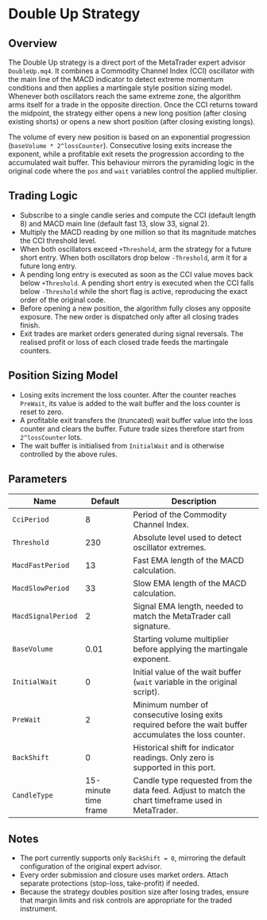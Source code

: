 # Double Up Strategy

## Overview
The Double Up strategy is a direct port of the MetaTrader expert advisor `DoubleUp.mq4`. It combines a Commodity Channel Index (CCI) oscillator with the main line of the MACD indicator to detect extreme momentum conditions and then applies a martingale style position sizing model. Whenever both oscillators reach the same extreme zone, the algorithm arms itself for a trade in the opposite direction. Once the CCI returns toward the midpoint, the strategy either opens a new long position (after closing existing shorts) or opens a new short position (after closing existing longs).

The volume of every new position is based on an exponential progression (`baseVolume * 2^lossCounter`). Consecutive losing exits increase the exponent, while a profitable exit resets the progression according to the accumulated wait buffer. This behaviour mirrors the pyramiding logic in the original code where the `pos` and `wait` variables control the applied multiplier.

## Trading Logic
- Subscribe to a single candle series and compute the CCI (default length 8) and MACD main line (default fast 13, slow 33, signal 2).
- Multiply the MACD reading by one million so that its magnitude matches the CCI threshold level.
- When both oscillators exceed `+Threshold`, arm the strategy for a future short entry. When both oscillators drop below `-Threshold`, arm it for a future long entry.
- A pending long entry is executed as soon as the CCI value moves back below `+Threshold`. A pending short entry is executed when the CCI falls below `-Threshold` while the short flag is active, reproducing the exact order of the original code.
- Before opening a new position, the algorithm fully closes any opposite exposure. The new order is dispatched only after all closing trades finish.
- Exit trades are market orders generated during signal reversals. The realised profit or loss of each closed trade feeds the martingale counters.

## Position Sizing Model
- Losing exits increment the loss counter. After the counter reaches `PreWait`, its value is added to the wait buffer and the loss counter is reset to zero.
- A profitable exit transfers the (truncated) wait buffer value into the loss counter and clears the buffer. Future trade sizes therefore start from `2^lossCounter` lots.
- The wait buffer is initialised from `InitialWait` and is otherwise controlled by the above rules.

## Parameters
| Name | Default | Description |
|------|---------|-------------|
| `CciPeriod` | 8 | Period of the Commodity Channel Index. |
| `Threshold` | 230 | Absolute level used to detect oscillator extremes. |
| `MacdFastPeriod` | 13 | Fast EMA length of the MACD calculation. |
| `MacdSlowPeriod` | 33 | Slow EMA length of the MACD calculation. |
| `MacdSignalPeriod` | 2 | Signal EMA length, needed to match the MetaTrader call signature. |
| `BaseVolume` | 0.01 | Starting volume multiplier before applying the martingale exponent. |
| `InitialWait` | 0 | Initial value of the wait buffer (`wait` variable in the original script). |
| `PreWait` | 2 | Minimum number of consecutive losing exits required before the wait buffer accumulates the loss counter. |
| `BackShift` | 0 | Historical shift for indicator readings. Only zero is supported in this port. |
| `CandleType` | 15-minute time frame | Candle type requested from the data feed. Adjust to match the chart timeframe used in MetaTrader. |

## Notes
- The port currently supports only `BackShift = 0`, mirroring the default configuration of the original expert advisor.
- Every order submission and closure uses market orders. Attach separate protections (stop-loss, take-profit) if needed.
- Because the strategy doubles position size after losing trades, ensure that margin limits and risk controls are appropriate for the traded instrument.
